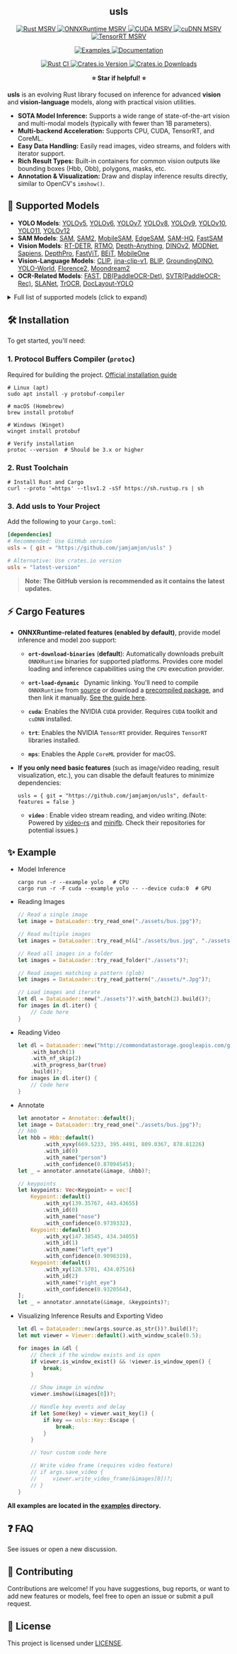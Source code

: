 <h2 align="center">usls</h2>
<p align="center">
    <!-- Rust MSRV -->
    <a href='https://crates.io/crates/usls'>
        <img src='https://img.shields.io/crates/msrv/usls-yellow?' alt='Rust MSRV'>
    </a>
    <!-- ONNXRuntime MSRV -->
    <a href='https://github.com/microsoft/onnxruntime/releases'>
        <img src='https://img.shields.io/badge/onnxruntime-%3E%3D%201.19.0-3399FF' alt='ONNXRuntime MSRV'>
    </a>
    <!-- CUDA MSRV -->
    <a href='https://developer.nvidia.com/cuda-toolkit-archive'>
        <img src='https://img.shields.io/badge/CUDA-%3E%3D%2012.0-green' alt='CUDA MSRV'>
    </a>
     <!-- cuDNN MSRV -->
    <a href='https://developer.nvidia.com/cudnn-downloads'>
        <img src='https://img.shields.io/badge/cuDNN-%3E%3D%209.0-green4' alt='cuDNN MSRV'>
    </a>
    <!-- TensorRT MSRV -->
    <a href='https://developer.nvidia.com/tensorrt'>
        <img src='https://img.shields.io/badge/TensorRT-%3E%3D%2012.0-0ABF53' alt='TensorRT MSRV'>
    </a>
</p>
<p align="center">
    <!-- Examples Link -->
    <a href="./examples">
        <img src="https://img.shields.io/badge/Examples-1A86FD?&logo=anki" alt="Examples">
    </a>
    <!-- Docs.rs Link -->
    <a href='https://docs.rs/usls'>
        <img src='https://img.shields.io/badge/Docs-usls-yellow?&logo=docs.rs&color=FFA200' alt='Documentation'>
    </a>
</p>
<p align="center">
    <!-- CI Badge -->
    <a href="https://github.com/jamjamjon/usls/actions/workflows/rust-ci.yml">
        <img src="https://github.com/jamjamjon/usls/actions/workflows/rust-ci.yml/badge.svg" alt="Rust CI">
    </a>
    <a href='https://crates.io/crates/usls'>
        <img src='https://img.shields.io/crates/v/usls.svg' alt='Crates.io Version'>
    </a>
    <!-- Crates.io Downloads -->
    <a href="https://crates.io/crates/usls">
        <img alt="Crates.io Downloads" src="https://img.shields.io/crates/d/usls?&color=946CE6">
    </a>
</p>
<p align="center">
    <strong>⭐️ Star if helpful! ⭐️</strong>
</p>

**usls** is an evolving Rust library focused on inference for advanced **vision** and **vision-language** models, along with practical vision utilities.

- **SOTA Model Inference:** Supports a wide range of state-of-the-art vision and multi-modal models (typically with fewer than 1B parameters).
- **Multi-backend Acceleration:** Supports CPU, CUDA, TensorRT, and CoreML.
- **Easy Data Handling:** Easily read images, video streams, and folders with iterator support.
- **Rich Result Types:** Built-in containers for common vision outputs like bounding boxes (Hbb, Obb), polygons, masks, etc.
- **Annotation & Visualization:** Draw and display inference results directly, similar to OpenCV's `imshow()`.


## 🧩 Supported Models

- **YOLO Models**: [YOLOv5](https://github.com/ultralytics/yolov5), [YOLOv6](https://github.com/meituan/YOLOv6), [YOLOv7](https://github.com/WongKinYiu/yolov7), [YOLOv8](https://github.com/ultralytics/ultralytics), [YOLOv9](https://github.com/WongKinYiu/yolov9), [YOLOv10](https://github.com/THU-MIG/yolov10), [YOLO11](https://github.com/ultralytics/ultralytics), [YOLOv12](https://github.com/sunsmarterjie/yolov12)
- **SAM Models**: [SAM](https://github.com/facebookresearch/segment-anything), [SAM2](https://github.com/facebookresearch/segment-anything-2), [MobileSAM](https://github.com/ChaoningZhang/MobileSAM), [EdgeSAM](https://github.com/chongzhou96/EdgeSAM), [SAM-HQ](https://github.com/SysCV/sam-hq), [FastSAM](https://github.com/CASIA-IVA-Lab/FastSAM)
- **Vision Models**: [RT-DETR](https://arxiv.org/abs/2304.08069), [RTMO](https://github.com/open-mmlab/mmpose/tree/main/projects/rtmo), [Depth-Anything](https://github.com/LiheYoung/Depth-Anything), [DINOv2](https://github.com/facebookresearch/dinov2), [MODNet](https://github.com/ZHKKKe/MODNet), [Sapiens](https://arxiv.org/abs/2408.12569), [DepthPro](https://github.com/apple/ml-depth-pro), [FastViT](https://github.com/apple/ml-fastvit), [BEiT](https://github.com/microsoft/unilm/tree/master/beit), [MobileOne](https://github.com/apple/ml-mobileone)
- **Vision-Language Models**: [CLIP](https://github.com/openai/CLIP), [jina-clip-v1](https://huggingface.co/jinaai/jina-clip-v1), [BLIP](https://arxiv.org/abs/2201.12086), [GroundingDINO](https://github.com/IDEA-Research/GroundingDINO), [YOLO-World](https://github.com/AILab-CVC/YOLO-World), [Florence2](https://arxiv.org/abs/2311.06242), [Moondream2](https://github.com/vikhyat/moondream/tree/main)
- **OCR-Related Models**: [FAST](https://github.com/czczup/FAST), [DB(PaddleOCR-Det)](https://arxiv.org/abs/1911.08947), [SVTR(PaddleOCR-Rec)](https://arxiv.org/abs/2205.00159), [SLANet](https://paddlepaddle.github.io/PaddleOCR/latest/algorithm/table_recognition/algorithm_table_slanet.html), [TrOCR](https://huggingface.co/microsoft/trocr-base-printed), [DocLayout-YOLO](https://github.com/opendatalab/DocLayout-YOLO)

<details>
<summary>Full list of supported models (click to expand)</summary>

| Model                                                                                                          | Task / Description                                                                                                           | Example                      | CoreML | CUDA<br />FP32 | CUDA<br />FP16 | TensorRT<br />FP32 | TensorRT<br />FP16 |
| -------------------------------------------------------------------------------------------------------------- | ---------------------------------------------------------------------------------------------------------------------------- | ---------------------------- | ------ | -------------- | -------------- | ------------------ | ------------------ |
| [BEiT](https://github.com/microsoft/unilm/tree/master/beit)                                                       | Image Classification                                                                                                         | [demo](examples/beit)           | ✅     | ✅             | ✅             |                    |                    |
| [ConvNeXt](https://github.com/facebookresearch/ConvNeXt)                                                          | Image Classification                                                                                                         | [demo](examples/convnext)       | ✅     | ✅             | ✅             |                    |                    |
| [FastViT](https://github.com/apple/ml-fastvit)                                                                    | Image Classification                                                                                                         | [demo](examples/fastvit)        | ✅     | ✅             | ✅             |                    |                    |
| [MobileOne](https://github.com/apple/ml-mobileone)                                                                | Image Classification                                                                                                         | [demo](examples/mobileone)      | ✅     | ✅             | ✅             |                    |                    |
| [DeiT](https://github.com/facebookresearch/deit)                                                                  | Image Classification                                                                                                         | [demo](examples/deit)           | ✅     | ✅             | ✅             |                    |                    |
| [DINOv2](https://github.com/facebookresearch/dinov2)                                                              | Vision Embedding                                                                                                            | [demo](examples/dinov2)         | ✅     | ✅             | ✅             | ✅                 | ✅                 |
| [YOLOv5](https://github.com/ultralytics/yolov5)                                                                   | Image Classification<br />Object Detection<br />Instance Segmentation                                                        | [demo](examples/yolo)           | ✅     | ✅             | ✅             | ✅                 | ✅                 |
| [YOLOv6](https://github.com/meituan/YOLOv6)                                                                       | Object Detection                                                                                                             | [demo](examples/yolo)           | ✅     | ✅             | ✅             | ✅                 | ✅                 |
| [YOLOv7](https://github.com/WongKinYiu/yolov7)                                                                    | Object Detection                                                                                                             | [demo](examples/yolo)           | ✅     | ✅             | ✅             | ✅                 | ✅                 |
| [YOLOv8<br />YOLO11](https://github.com/ultralytics/ultralytics)                                                  | Object Detection<br />Instance Segmentation<br />Image Classification<br />Oriented Object Detection<br />Keypoint Detection | [demo](examples/yolo)           | ✅     | ✅             | ✅             | ✅                 | ✅                 |
| [YOLOv9](https://github.com/WongKinYiu/yolov9)                                                                    | Object Detection                                                                                                             | [demo](examples/yolo)           | ✅     | ✅             | ✅             | ✅                 | ✅                 |
| [YOLOv10](https://github.com/THU-MIG/yolov10)                                                                     | Object Detection                                                                                                             | [demo](examples/yolo)           | ✅     | ✅             | ✅             | ✅                 | ✅                 |
| [YOLOv12](https://github.com/sunsmarterjie/yolov12)                                                                     | Object Detection                                                                                                             | [demo](examples/yolo)           | ✅     | ✅             | ✅             | ✅                 | ✅                 |
| [RT-DETR](https://github.com/lyuwenyu/RT-DETR)                                                                    | Object Detection                                                                                                             | [demo](examples/rtdetr)         | ✅     | ✅             | ✅             |                    |                    |
| [RF-DETR](https://github.com/roboflow/rf-detr)                                                                    | Object Detection                                                                                                             | [demo](examples/rfdetr)         | ✅     | ✅             | ✅             |                    |                    |
| [PP-PicoDet](https://github.com/PaddlePaddle/PaddleDetection/tree/release/2.8/configs/picodet)                    | Object Detection                                                                                                             | [demo](examples/picodet-layout) | ✅     | ✅             | ✅             |                    |                    |
| [DocLayout-YOLO](https://github.com/opendatalab/DocLayout-YOLO)                                                   | Object Detection                                                                                                             | [demo](examples/picodet-layout) | ✅     | ✅             | ✅             |                    |                    |
| [D-FINE](https://github.com/manhbd-22022602/D-FINE)                                                               | Object Detection                                                                                                             | [demo](examples/d-fine)         | ✅     | ✅             | ✅             |                    |                    |
| [DEIM](https://github.com/ShihuaHuang95/DEIM)                                                                     | Object Detection                                                                                                             | [demo](examples/deim)           | ✅     | ✅             | ✅             |                    |                    |
| [RTMO](https://github.com/open-mmlab/mmpose/tree/main/projects/rtmo)                                              | Keypoint Detection                                                                                                           | [demo](examples/rtmo)           | ✅     | ✅             | ✅             | ❌                 | ❌                 |
| [SAM](https://github.com/facebookresearch/segment-anything)                                                       | Segment Anything                                                                                                             | [demo](examples/sam)            | ✅     | ✅             | ✅             |                    |                    |
| [SAM2](https://github.com/facebookresearch/segment-anything-2)                                                    | Segment Anything                                                                                                             | [demo](examples/sam)            | ✅     | ✅             | ✅             |                    |                    |
| [MobileSAM](https://github.com/ChaoningZhang/MobileSAM)                                                           | Segment Anything                                                                                                             | [demo](examples/sam)            | ✅     | ✅             | ✅             |                    |                    |
| [EdgeSAM](https://github.com/chongzhou96/EdgeSAM)                                                                 | Segment Anything                                                                                                             | [demo](examples/sam)            | ✅     | ✅             | ✅             |                    |                    |
| [SAM-HQ](https://github.com/SysCV/sam-hq)                                                                         | Segment Anything                                                                                                             | [demo](examples/sam)            | ✅     | ✅             | ✅             |                    |                    |
| [FastSAM](https://github.com/CASIA-IVA-Lab/FastSAM)                                                               | Instance Segmentation                                                                                                        | [demo](examples/yolo)           | ✅     | ✅             | ✅             | ✅                 | ✅                 |
| [YOLO-World](https://github.com/AILab-CVC/YOLO-World)                                                             | Open-Set Detection With Language                                                                                             | [demo](examples/yolo)           | ✅     | ✅             | ✅             | ✅                 | ✅                 |
| [GroundingDINO](https://github.com/IDEA-Research/GroundingDINO)                                                   | Open-Set Detection With Language                                                                                             | [demo](examples/grounding-dino) | ✅     | ✅             | ✅             |                    |                    |
| [CLIP](https://github.com/openai/CLIP)                                                                            | Vision-Language Embedding                                                                                                    | [demo](examples/clip)           | ✅     | ✅             | ✅             | ❌                 | ❌                 |
| [jina-clip-v1](https://huggingface.co/jinaai/jina-clip-v1)                                                        | Vision-Language Embedding                                                                                                    | [demo](examples/clip)           | ✅     | ✅             | ✅             | ❌                 | ❌                 |
| [BLIP](https://github.com/salesforce/BLIP)                                                                        | Image Captioning                                                                                                             | [demo](examples/blip)           | ✅     | ✅             | ✅             | ❌                 | ❌                 |
| [DB(PaddleOCR-Det)](https://arxiv.org/abs/1911.08947)                                                             | Text Detection                                                                                                               | [demo](examples/db)             | ✅     | ✅             | ✅             | ✅                 | ✅                 |
| [FAST](https://github.com/czczup/FAST)                                                                            | Text Detection                                                                                                               | [demo](examples/fast)           | ✅     | ✅             | ✅             | ✅                 | ✅                 |
| [LinkNet](https://arxiv.org/abs/1707.03718)                                                                       | Text Detection                                                                                                               | [demo](examples/linknet)        | ✅     | ✅             | ✅             | ✅                 | ✅                 |
| [SVTR(PaddleOCR-Rec)](https://arxiv.org/abs/2205.00159)                                                           | Text Recognition                                                                                                             | [demo](examples/svtr)           | ✅     | ✅             | ✅             | ✅                 | ✅                 |
| [SLANet](https://paddlepaddle.github.io/PaddleOCR/latest/algorithm/table_recognition/algorithm_table_slanet.html) | Tabel Recognition                                                                                                            | [demo](examples/slanet)         | ✅     | ✅             | ✅             |                    |                    |
| [TrOCR](https://huggingface.co/microsoft/trocr-base-printed)                                                      | Text Recognition                                                                                                             | [demo](examples/trocr)          | ✅     | ✅             | ✅             |                    |                    |
| [YOLOPv2](https://arxiv.org/abs/2208.11434)                                                                       | Panoptic Driving Perception                                                                                                  | [demo](examples/yolop)          | ✅     | ✅             | ✅             | ✅                 | ✅                 |
| [DepthAnything v1<br />DepthAnything v2](https://github.com/LiheYoung/Depth-Anything)                             | Monocular Depth Estimation                                                                                                   | [demo](examples/depth-anything) | ✅     | ✅             | ✅             | ❌                 | ❌                 |
| [DepthPro](https://github.com/apple/ml-depth-pro)                                                                 | Monocular Depth Estimation                                                                                                   | [demo](examples/depth-pro)      | ✅     | ✅             | ✅             |                    |                    |
| [MODNet](https://github.com/ZHKKKe/MODNet)                                                                        | Image Matting                                                                                                                | [demo](examples/modnet)         | ✅     | ✅             | ✅             | ✅                 | ✅                 |
| [Sapiens](https://github.com/facebookresearch/sapiens/tree/main)                                                  | Foundation for Human Vision Models                                                                                           | [demo](examples/sapiens)        | ✅     | ✅             | ✅             |                    |                    |
| [Florence2](https://arxiv.org/abs/2311.06242)                                                                     | a Variety of Vision Tasks                                                                                                    | [demo](examples/florence2)      | ✅     | ✅             | ✅             |                    |                    |
| [Moondream2](https://github.com/vikhyat/moondream/tree/main)                                                      | Open-Set Object Detection<br />Open-Set Keypoints Detection<br />Image Caption<br />Visual Question Answering               | [demo](examples/moondream2)     | ✅     | ✅             | ✅             |                    |                    |
| [OWLv2](https://huggingface.co/google/owlv2-base-patch16-ensemble)                                                | Open-Set Object Detection                                                                                                    | [demo](examples/owlv2)          | ✅     | ✅             | ✅             |                    |                    |
| [SmolVLM(256M, 500M)](https://huggingface.co/HuggingFaceTB/SmolVLM-256M-Instruct)                                                | Visual Question Answering                                                                                                    | [demo](examples/smolvlm)          | ✅     | ✅             | ✅             |                    |                    |

</details>


## 🛠️ Installation

To get started, you'll need:

### 1. Protocol Buffers Compiler (`protoc`)
Required for building the project. [Official installation guide](https://protobuf.dev/installation/)
```shell
# Linux (apt)
sudo apt install -y protobuf-compiler

# macOS (Homebrew)
brew install protobuf

# Windows (Winget)
winget install protobuf

# Verify installation
protoc --version  # Should be 3.x or higher
```

### 2. Rust Toolchain
```shell
# Install Rust and Cargo
curl --proto '=https' --tlsv1.2 -sSf https://sh.rustup.rs | sh
```

### 3. Add usls to Your Project
Add the following to your `Cargo.toml`:
```toml
[dependencies]
# Recommended: Use GitHub version
usls = { git = "https://github.com/jamjamjon/usls" }

# Alternative: Use crates.io version
usls = "latest-version"
```
> **Note:** **The GitHub version is recommended as it contains the latest updates.**

## ⚡ Cargo Features
- **ONNXRuntime-related features (enabled by default)**, provide model inference and model zoo support:
    - **`ort-download-binaries`**  (**default**): Automatically downloads prebuilt `ONNXRuntime` binaries for supported platforms. Provides core model loading and inference capabilities using the `CPU` execution provider.
    - **`ort-load-dynamic `** Dynamic linking. You'll need to compile `ONNXRuntime` from [source](https://github.com/microsoft/onnxruntime) or download a [precompiled package](https://github.com/microsoft/onnxruntime/releases), and then link it manually. [See the guide here](https://ort.pyke.io/setup/linking#dynamic-linking).
    
    - **`cuda`**: Enables the NVIDIA `CUDA` provider. Requires `CUDA` toolkit and `cuDNN` installed.
    - **`trt`**: Enables the NVIDIA `TensorRT` provider. Requires `TensorRT` libraries installed.
    - **`mps`**: Enables the Apple `CoreML` provider for macOS.

- **If you only need basic features** (such as image/video reading, result visualization, etc.), you can disable the default features to minimize dependencies:
    ```shell
    usls = { git = "https://github.com/jamjamjon/usls", default-features = false }
    ```
    - **`video`** : Enable video stream reading, and video writing.(Note: Powered by [video-rs](https://github.com/oddity-ai/video-rs) and [minifb](https://github.com/emoon/rust_minifb). Check their repositories for potential issues.)

## ✨ Example

- Model Inference
    ```shell
    cargo run -r --example yolo   # CPU
    cargo run -r -F cuda --example yolo -- --device cuda:0  # GPU
    ```

- Reading Images
    ```rust
    // Read a single image
    let image = DataLoader::try_read_one("./assets/bus.jpg")?;

    // Read multiple images
    let images = DataLoader::try_read_n(&["./assets/bus.jpg", "./assets/cat.png"])?;

    // Read all images in a folder
    let images = DataLoader::try_read_folder("./assets")?;

    // Read images matching a pattern (glob)
    let images = DataLoader::try_read_pattern("./assets/*.Jpg")?;

    // Load images and iterate
    let dl = DataLoader::new("./assets")?.with_batch(2).build()?;
    for images in dl.iter() {
        // Code here
    }
    ```

- Reading Video
    ```rust
    let dl = DataLoader::new("http://commondatastorage.googleapis.com/gtv-videos-bucket/sample/BigBuckBunny.mp4")?
        .with_batch(1)
        .with_nf_skip(2)
        .with_progress_bar(true)
        .build()?;
    for images in dl.iter() {
        // Code here
    }
    ```

- Annotate
    ```rust
    let annotator = Annotator::default();
    let image = DataLoader::try_read_one("./assets/bus.jpg")?;
    // hbb
    let hbb = Hbb::default()
            .with_xyxy(669.5233, 395.4491, 809.0367, 878.81226)
            .with_id(0)
            .with_name("person")
            .with_confidence(0.87094545);
    let _ = annotator.annotate(&image, &hbb)?;

    // keypoints
    let keypoints: Vec<Keypoint> = vec![
        Keypoint::default()
            .with_xy(139.35767, 443.43655)
            .with_id(0)
            .with_name("nose")
            .with_confidence(0.9739332),
        Keypoint::default()
            .with_xy(147.38545, 434.34055)
            .with_id(1)
            .with_name("left_eye")
            .with_confidence(0.9098319),
        Keypoint::default()
            .with_xy(128.5701, 434.07516)
            .with_id(2)
            .with_name("right_eye")
            .with_confidence(0.9320564),
    ];
    let _ = annotator.annotate(&image, &keypoints)?;
    ```


- Visualizing Inference Results and Exporting Video
    ```rust
    let dl = DataLoader::new(args.source.as_str())?.build()?;
    let mut viewer = Viewer::default().with_window_scale(0.5);

    for images in &dl {
        // Check if the window exists and is open
        if viewer.is_window_exist() && !viewer.is_window_open() {
            break;
        }

        // Show image in window
        viewer.imshow(&images[0])?;

        // Handle key events and delay
        if let Some(key) = viewer.wait_key(1) {
            if key == usls::Key::Escape {
                break;
            }
        }

        // Your custom code here

        // Write video frame (requires video feature)
        // if args.save_video {
        //     viewer.write_video_frame(&images[0])?;
        // }
    }
    ```

**All examples are located in the [examples](./examples/) directory.**

## ❓ FAQ
See issues or open a new discussion.

## 🤝 Contributing

Contributions are welcome! If you have suggestions, bug reports, or want to add new features or models, feel free to open an issue or submit a pull request.  


## 📜 License

This project is licensed under [LICENSE](LICENSE).
